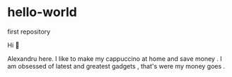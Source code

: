 # hello-world
first repository

Hi 👋 

Alexandru here. I like to make my cappuccino at home and save money .
I am obsessed of latest and greatest gadgets , that's  were my  money  goes .
